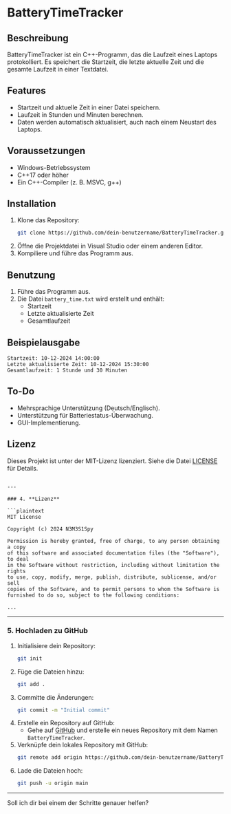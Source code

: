 # BatteryTimeTracker

## Beschreibung
BatteryTimeTracker ist ein C++-Programm, das die Laufzeit eines Laptops protokolliert. Es speichert die Startzeit, die letzte aktuelle Zeit und die gesamte Laufzeit in einer Textdatei.

## Features
- Startzeit und aktuelle Zeit in einer Datei speichern.
- Laufzeit in Stunden und Minuten berechnen.
- Daten werden automatisch aktualisiert, auch nach einem Neustart des Laptops.

## Voraussetzungen
- Windows-Betriebssystem
- C++17 oder höher
- Ein C++-Compiler (z. B. MSVC, g++)

## Installation
1. Klone das Repository:
   ```bash
   git clone https://github.com/dein-benutzername/BatteryTimeTracker.git
   ```
2. Öffne die Projektdatei in Visual Studio oder einem anderen Editor.
3. Kompiliere und führe das Programm aus.

## Benutzung
1. Führe das Programm aus.
2. Die Datei `battery_time.txt` wird erstellt und enthält:
   - Startzeit
   - Letzte aktualisierte Zeit
   - Gesamtlaufzeit

## Beispielausgabe
```
Startzeit: 10-12-2024 14:00:00
Letzte aktualisierte Zeit: 10-12-2024 15:30:00
Gesamtlaufzeit: 1 Stunde und 30 Minuten
```

## To-Do
- Mehrsprachige Unterstützung (Deutsch/Englisch).
- Unterstützung für Batteriestatus-Überwachung.
- GUI-Implementierung.

## Lizenz
Dieses Projekt ist unter der MIT-Lizenz lizenziert. Siehe die Datei [LICENSE](LICENSE) für Details.
```

---

### 4. **Lizenz**

```plaintext
MIT License

Copyright (c) 2024 N3M3S1Spy

Permission is hereby granted, free of charge, to any person obtaining a copy
of this software and associated documentation files (the "Software"), to deal
in the Software without restriction, including without limitation the rights
to use, copy, modify, merge, publish, distribute, sublicense, and/or sell
copies of the Software, and to permit persons to whom the Software is
furnished to do so, subject to the following conditions:

...

```

---

### 5. **Hochladen zu GitHub**
1. Initialisiere dein Repository:
   ```bash
   git init
   ```
2. Füge die Dateien hinzu:
   ```bash
   git add .
   ```
3. Committe die Änderungen:
   ```bash
   git commit -m "Initial commit"
   ```
4. Erstelle ein Repository auf GitHub:
   - Gehe auf [GitHub](https://github.com) und erstelle ein neues Repository mit dem Namen `BatteryTimeTracker`.
5. Verknüpfe dein lokales Repository mit GitHub:
   ```bash
   git remote add origin https://github.com/dein-benutzername/BatteryTimeTracker.git
   ```
6. Lade die Dateien hoch:
   ```bash
   git push -u origin main
   ```

---

Soll ich dir bei einem der Schritte genauer helfen?
